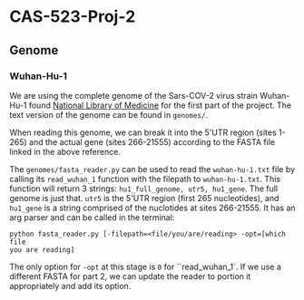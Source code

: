 # CAS-523-Proj-2

## Genome

### Wuhan-Hu-1
We are using the complete genome of the Sars-COV-2 virus strain Wuhan-Hu-1
found [National Library of Medicine](https://www.ncbi.nlm.nih.gov/nuccore/NC_045512)
for the first part of the project. The text version of the genome can be
found in `genomes/`.

When reading this genome, we can break it into the 5'UTR region (sites 1-265) 
and the actual gene (sites 266-21555) according to the FASTA file linked in the 
above reference. 

The `genomes/fasta_reader.py` can be used to read the `wuhan-hu-1.txt` file 
by calling its `read_wuhan_1` function with the filepath to `wuhan-hu-1.txt`.
This function will return 3 strings: `hu1_full_genome, utr5, hu1_gene`. The 
full genome is just that. `utr5` is the 5'UTR region (first 265 nucleotides),
and `hu1_gene` is a string comprised of the nuclotides at sites 266-21555. 
It has an arg parser and can be called in the terminal:

```shell
python fasta_reader.py [-filepath=<file/you/are/reading> -opt=[which file 
you are reading]
```

The only option for `-opt` at this stage is `0` for ``read_wuhan_1`. If we 
use a different FASTA for part 2, we can update the reader to portion it 
appropriately and add its option. 
